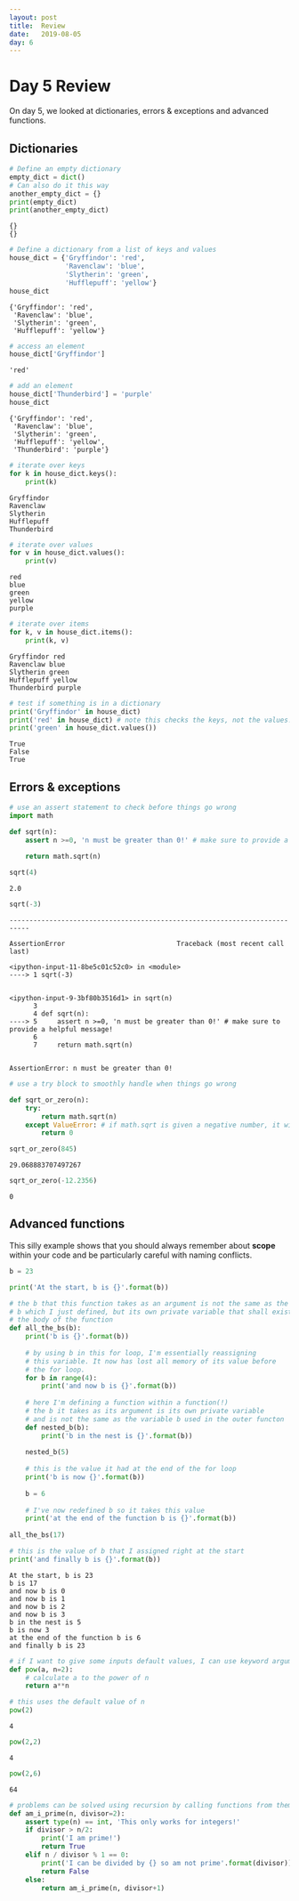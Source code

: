```yaml
---
layout: post
title:  Review
date:   2019-08-05
day: 6
---
```



# Day 5 Review

On day 5, we looked at dictionaries, errors & exceptions and advanced functions.

## Dictionaries


```python
# Define an empty dictionary 
empty_dict = dict()
# Can also do it this way
another_empty_dict = {}
print(empty_dict)
print(another_empty_dict)
```

    {}
    {}



```python
# Define a dictionary from a list of keys and values
house_dict = {'Gryffindor': 'red',
              'Ravenclaw': 'blue',
              'Slytherin': 'green',
              'Hufflepuff': 'yellow'}
house_dict
```




    {'Gryffindor': 'red',
     'Ravenclaw': 'blue',
     'Slytherin': 'green',
     'Hufflepuff': 'yellow'}




```python
# access an element
house_dict['Gryffindor']
```




    'red'




```python
# add an element
house_dict['Thunderbird'] = 'purple'
house_dict
```




    {'Gryffindor': 'red',
     'Ravenclaw': 'blue',
     'Slytherin': 'green',
     'Hufflepuff': 'yellow',
     'Thunderbird': 'purple'}




```python
# iterate over keys
for k in house_dict.keys():
    print(k)
```

    Gryffindor
    Ravenclaw
    Slytherin
    Hufflepuff
    Thunderbird



```python
# iterate over values
for v in house_dict.values():
    print(v)
```

    red
    blue
    green
    yellow
    purple



```python
# iterate over items
for k, v in house_dict.items():
    print(k, v)
```

    Gryffindor red
    Ravenclaw blue
    Slytherin green
    Hufflepuff yellow
    Thunderbird purple



```python
# test if something is in a dictionary
print('Gryffindor' in house_dict)
print('red' in house_dict) # note this checks the keys, not the values!
print('green' in house_dict.values())
```

    True
    False
    True


## Errors & exceptions


```python
# use an assert statement to check before things go wrong 
import math

def sqrt(n):
    assert n >=0, 'n must be greater than 0!' # make sure to provide a helpful message!
    
    return math.sqrt(n)
```


```python
sqrt(4)
```




    2.0




```python
sqrt(-3)
```


    ---------------------------------------------------------------------------

    AssertionError                            Traceback (most recent call last)

    <ipython-input-11-8be5c01c52c0> in <module>
    ----> 1 sqrt(-3)
    

    <ipython-input-9-3bf80b3516d1> in sqrt(n)
          3 
          4 def sqrt(n):
    ----> 5     assert n >=0, 'n must be greater than 0!' # make sure to provide a helpful message!
          6 
          7     return math.sqrt(n)


    AssertionError: n must be greater than 0!



```python
# use a try block to smoothly handle when things go wrong

def sqrt_or_zero(n):
    try:
        return math.sqrt(n)
    except ValueError: # if math.sqrt is given a negative number, it will raise this
        return 0
```


```python
sqrt_or_zero(845)
```




    29.068883707497267




```python
sqrt_or_zero(-12.2356)
```




    0



## Advanced functions

This silly example shows that you should always remember about **scope** within your code and be particularly careful with naming conflicts.


```python
b = 23

print('At the start, b is {}'.format(b))

# the b that this function takes as an argument is not the same as the variable 
# b which I just defined, but its own private variable that shall exist within 
# the body of the function
def all_the_bs(b):
    print('b is {}'.format(b))
    
    # by using b in this for loop, I'm essentially reassigning 
    # this variable. It now has lost all memory of its value before 
    # the for loop. 
    for b in range(4):
        print('and now b is {}'.format(b))
    
    # here I'm defining a function within a function(!)
    # the b it takes as its argument is its own private variable
    # and is not the same as the variable b used in the outer functon
    def nested_b(b):
        print('b in the nest is {}'.format(b))
    
    nested_b(5)
    
    # this is the value it had at the end of the for loop
    print('b is now {}'.format(b))
    
    b = 6
    
    # I've now redefined b so it takes this value
    print('at the end of the function b is {}'.format(b))
    
all_the_bs(17)

# this is the value of b that I assigned right at the start
print('and finally b is {}'.format(b))
```

    At the start, b is 23
    b is 17
    and now b is 0
    and now b is 1
    and now b is 2
    and now b is 3
    b in the nest is 5
    b is now 3
    at the end of the function b is 6
    and finally b is 23



```python
# if I want to give some inputs default values, I can use keyword arguments
def pow(a, n=2):
    # calculate a to the power of n
    return a**n
```


```python
# this uses the default value of n
pow(2)
```




    4




```python
pow(2,2)
```




    4




```python
pow(2,6)
```




    64




```python
# problems can be solved using recursion by calling functions from themselves
def am_i_prime(n, divisor=2):
    assert type(n) == int, 'This only works for integers!'
    if divisor > n/2:
        print('I am prime!')
        return True
    elif n / divisor % 1 == 0:
        print('I can be divided by {} so am not prime'.format(divisor))
        return False
    else:
        return am_i_prime(n, divisor+1)
```


```python

```
